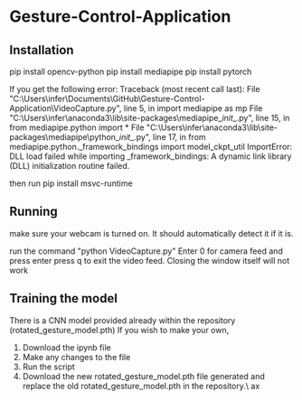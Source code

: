 # Gesture-Control-Application

Installation
----------
pip install opencv-python
pip install mediapipe
pip install pytorch

If you get the following error:
    Traceback (most recent call last):
    File "C:\Users\infer\Documents\GitHub\Gesture-Control-Application\VideoCapture.py", line 5, in <module>
        import mediapipe as mp
    File "C:\Users\infer\anaconda3\lib\site-packages\mediapipe\__init__.py", line 15, in <module>
        from mediapipe.python import *
    File "C:\Users\infer\anaconda3\lib\site-packages\mediapipe\python\__init__.py", line 17, in <module>
        from mediapipe.python._framework_bindings import model_ckpt_util
    ImportError: DLL load failed while importing _framework_bindings: A dynamic link library (DLL) initialization routine failed.

then run pip install msvc-runtime

Running
------------
make sure your webcam is turned on. It should automatically detect it if it is.

run the command "python VideoCapture.py"
Enter 0 for camera feed and press enter
press q to exit the video feed. Closing the window itself will not work

Training the model
------------------
There is a CNN model provided already within the repository (rotated_gesture_model.pth)
If you wish to make your own,
1. Download the ipynb file
2. Make any changes to the file
3. Run the script
4. Download the new rotated_gesture_model.pth file generated and replace the old rotated_gesture_model.pth in the repository.\ 
ax